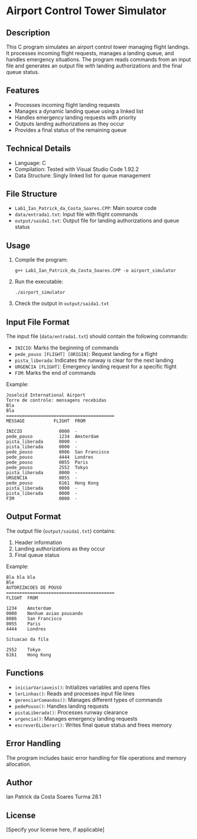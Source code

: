 # Airport Control Tower Simulator

## Description

This C program simulates an airport control tower managing flight landings. It processes incoming flight requests, manages a landing queue, and handles emergency situations. The program reads commands from an input file and generates an output file with landing authorizations and the final queue status.

## Features

-   Processes incoming flight landing requests
-   Manages a dynamic landing queue using a linked list
-   Handles emergency landing requests with priority
-   Outputs landing authorizations as they occur
-   Provides a final status of the remaining queue

## Technical Details

-   Language: C
-   Compilation: Tested with Visual Studio Code 1.92.2
-   Data Structure: Singly linked list for queue management

## File Structure

-   `Lab1_Ian_Patrick_da_Costa_Soares.CPP`: Main source code
-   `data/entrada1.txt`: Input file with flight commands
-   `output/saida1.txt`: Output file for landing authorizations and queue status

## Usage

1. Compile the program:

    ```
    g++ Lab1_Ian_Patrick_da_Costa_Soares.CPP -o airport_simulator
    ```

2. Run the executable:

    ```
    ./airport_simulator
    ```

3. Check the output in `output/saida1.txt`

## Input File Format

The input file (`data/entrada1.txt`) should contain the following commands:

-   `INICIO`: Marks the beginning of commands
-   `pede_pouso [FLIGHT] [ORIGIN]`: Request landing for a flight
-   `pista_liberada`: Indicates the runway is clear for the next landing
-   `URGENCIA [FLIGHT]`: Emergency landing request for a specific flight
-   `FIM`: Marks the end of commands

Example:

```
Joseloid International Airport
Torre de controle: mensagens recebidas
Bla
Bla
=========================================
MESSAGE           FLIGHT  FROM

INICIO              0000  -
pede_pouso          1234  Amsterdam
pista_liberada      0000  -
pista_liberada      0000  -
pede_pouso          8086  San Francisco
pede_pouso          4444  Londres
pede_pouso          0055  Paris
pede_pouso          2552  Tokyo
pista_liberada      0000  -
URGENCIA            0055  -
pede_pouso          6161  Hong Kong
pista_liberada      0000  -
pista_liberada      0000  -
FIM                 0000  -
```

## Output Format

The output file (`output/saida1.txt`) contains:

1. Header information
2. Landing authorizations as they occur
3. Final queue status

Example:

```
Bla bla bla
Ble
AUTORIZACOES DE POUSO
=========================================
FLIGHT  FROM

1234    Amsterdam
0000    Nenhum aviao pousando
8086    San Francisco
0055    Paris
4444    Londres

Situacao da fila

2552    Tokyo
6161    Hong Kong
```

## Functions

-   `iniciarVariaveis()`: Initializes variables and opens files
-   `lerLinhas()`: Reads and processes input file lines
-   `gerenciarComandos()`: Manages different types of commands
-   `pedePouso()`: Handles landing requests
-   `pistaLiberada()`: Processes runway clearance
-   `urgencia()`: Manages emergency landing requests
-   `escreverELiberar()`: Writes final queue status and frees memory

## Error Handling

The program includes basic error handling for file operations and memory allocation.

## Author

Ian Patrick da Costa Soares
Turma 28.1

## License

[Specify your license here, if applicable]
